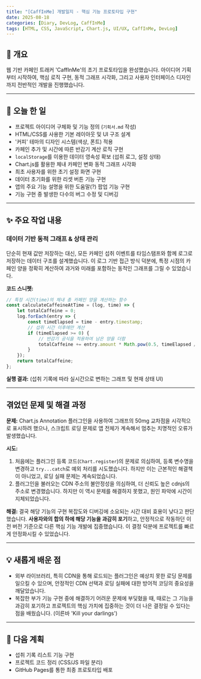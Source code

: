```yaml
---
title: "[CaffInMe] 개발일지 - 핵심 기능 프로토타입 구현"
date: 2025-08-18
categories: [Diary, DevLog, CaffInMe]
tags: [HTML, CSS, JavaScript, Chart.js, UI/UX, CaffInMe, DevLog]
---
```


## 👋 개요

웹 기반 카페인 트래커 'CaffInMe'의 초기 프로토타입을 완성했습니다. 아이디어 기획부터 시작하여, 핵심 로직 구현, 동적 그래프 시각화, 그리고 사용자 인터페이스 디자인까지 전반적인 개발을 진행했습니다.

---

## 📝 오늘 한 일

- 프로젝트 아이디어 구체화 및 기능 정의 (`기획서.md` 작성)
- HTML/CSS를 사용한 기본 레이아웃 및 UI 구조 설계
- '커피' 테마의 디자인 시스템(색상, 폰트) 적용
- 카페인 추가 및 시간에 따른 반감기 계산 로직 구현
- `localStorage`를 이용한 데이터 영속성 확보 (섭취 로그, 설정 상태)
- Chart.js를 활용한 체내 카페인 변화 동적 그래프 시각화
- 최초 사용자를 위한 초기 설정 화면 구현
- 데이터 초기화를 위한 리셋 버튼 기능 구현
- 앱의 주요 기능 설명을 위한 도움말(?) 팝업 기능 구현
- 기능 구현 중 발생한 다수의 버그 수정 및 디버깅

---

## ✨ 주요 작업 내용

### 데이터 기반 동적 그래프 & 상태 관리

단순히 현재 값만 저장하는 대신, 모든 카페인 섭취 이벤트를 타임스탬프와 함께 로그로 저장하는 데이터 구조를 설계했습니다. 이 로그 기반 접근 방식 덕분에, 특정 시점의 카페인 양을 정확히 계산하여 과거와 미래를 포함하는 동적인 그래프를 그릴 수 있었습니다.

**코드 스니펫:**
```javascript
// 특정 시간(time)의 체내 총 카페인 양을 계산하는 함수
const calculateCaffeineAtTime = (log, time) => {
    let totalCaffeine = 0;
    log.forEach(entry => {
        const timeElapsed = time - entry.timestamp;
        // 섭취 시간 이후에만 계산
        if (timeElapsed >= 0) {
            // 반감기 공식을 적용하여 남은 양을 더함
            totalCaffeine += entry.amount * Math.pow(0.5, timeElapsed / HALF_LIFE_MS);
        }
    });
    return totalCaffeine;
};
```

**실행 결과:**
(섭취 기록에 따라 실시간으로 변하는 그래프 및 현재 상태 UI)

---

## 겪었던 문제 및 해결 과정

**문제:** Chart.js Annotation 플러그인을 사용하여 그래프의 50mg 교차점을 시각적으로 표시하려 했으나, 스크립트 로딩 문제로 앱 전체가 계속해서 멈추는 치명적인 오류가 발생했습니다.

**시도:**
1.  처음에는 플러그인 등록 코드(`Chart.register`)의 문제로 의심하여, 등록 변수명을 변경하고 `try...catch`로 예외 처리를 시도했습니다. 하지만 이는 근본적인 해결책이 아니었고, 로딩 실패 문제는 계속되었습니다.
2.  플러그인을 불러오는 CDN 주소의 불안정성을 의심하여, 더 신뢰도 높은 cdnjs의 주소로 변경했습니다. 하지만 이 역시 문제를 해결하지 못했고, 원인 파악에 시간이 지체되었습니다.

**해결:** 결국 해당 기능의 구현 복잡도와 디버깅에 소요되는 시간 대비 효용이 낮다고 판단했습니다. **사용자와의 합의 하에 해당 기능을 과감히 포기**하고, 안정적으로 작동하던 이전 버전 기준으로 다른 핵심 기능 개발에 집중했습니다. 이 결정 덕분에 프로젝트를 빠르게 안정화시킬 수 있었습니다.

---

## 💡 새롭게 배운 점

*   외부 라이브러리, 특히 CDN을 통해 로드되는 플러그인은 예상치 못한 로딩 문제를 일으킬 수 있으며, 안정적인 CDN 선택과 로딩 실패에 대한 방어적 코딩의 중요성을 깨달았습니다.
*   복잡한 부가 기능 구현 중에 해결하기 어려운 문제에 부딪혔을 때, 때로는 그 기능을 과감히 포기하고 프로젝트의 핵심 가치에 집중하는 것이 더 나은 결정일 수 있다는 점을 배웠습니다. (이른바 'Kill your darlings')
	
---

## 🚀 다음 계획

*   섭취 기록 리스트 기능 구현
*   프로젝트 코드 정리 (CSS/JS 파일 분리)
*   GitHub Pages를 통한 최종 프로토타입 배포